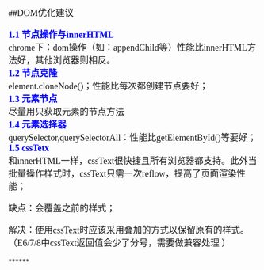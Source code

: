 ##<font face="微软雅黑" size="4" >DOM优化建议

**<font color="blue">1.1 节点操作与innerHTML</font>**   
chrome下：dom操作（如：appendChild等）性能比innerHTML方法好，其他浏览器则相反。  
**<font color="blue">1.2 节点克隆</font>**   
 element.cloneNode()；性能比每次都创建节点要好；  
**<font color="blue">1.3 元素节点</font>**   
尽量用只获取元素的节点方法  
**<font color="blue">1.4 元素选择器</font>**   
querySelector,querySelectorAll：性能比getElementById()等要好；    
**<font color="blue">1.5 cssTetx</font>**   
和innerHTML一样，cssText很快捷且所有浏览器都支持。此外当批量操作样式时，cssText只需一次reflow，提高了页面渲染性能；  

缺点：会覆盖之前的样式；  

解决：使用cssText时应该采用叠加的方式以保留原有的样式。（E6/7/8中cssText返回值会少了分号，需要做兼容处理 ）


</font>  
******


